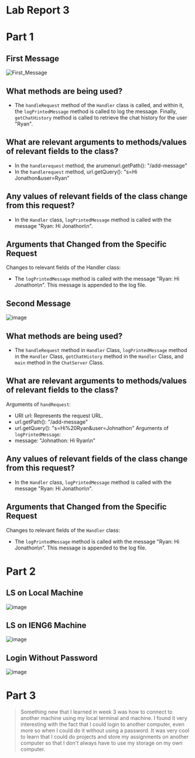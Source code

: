 # Lab Report 3


# Part 1


## First Message
![First_Message](https://github.com/TallAverageTree/cse15l-lab-reports/assets/146666323/2f0ef8bc-c3d1-4aeb-9c2b-4018cb0c61ca)


## What methods are being used?
- The `handleRequest` method of the `Handler` class is called, and within it, the `logPrintedMessage` method is called to log the message. Finally, `getChatHistory` method is called to retrieve the chat history for the user "Ryan".
## What are relevant arguments to methods/values of relevant fields to the class?
- In the `handlerequest` method, the arumenurl.getPath(): "/add-message"
- In the `handlerequest` method, url.getQuery(): "s=Hi Jonathon&user=Ryan"
## Any values of relevant fields of the class change from this request?
- In the `Handler` class, `logPrintedMessage` method is called with the message "Ryan: Hi Jonathon\n".
## Arguments that Changed from the Specific Request
Changes to relevant fields of the Handler class:
  - The `logPrintedMessage` method is called with the message "Ryan: Hi Jonathon\n". This message is appended to the log file.


## Second Message
![image](https://github.com/TallAverageTree/cse15l-lab-reports/assets/146666323/0c25c6f1-fa14-4fc5-80c0-09f50df84d7f)


## What methods are being used?
- The `handleRequest` method in `Handler` Class, `logPrintedMessage` method in the `Handler` Class, `getChatHistory` method in the `Handler` Class, and `main` method in the `ChatServer` Class.
## What are relevant arguments to methods/values of relevant fields to the class?
Arguments of `handRequest`:
- URI url: Represents the request URL.
- url.getPath(): "/add-message"
- url.getQuery(): "s=Hi%20Ryan&user=Johnathon"
Arguments of `logPrintedMessage`:
- message: "Johnathon: Hi Ryan\n"
## Any values of relevant fields of the class change from this request?
- In the `Handler` class, `logPrintedMessage` method is called with the message "Ryan: Hi Jonathon\n".
## Arguments that Changed from the Specific Request
Changes to relevant fields of the `Handler` class:
- The `logPrintedMessage` method is called with the message "Ryan: Hi Jonathon\n". This message is appended to the log file.


# Part 2


## LS on Local Machine
![image](https://github.com/TallAverageTree/cse15l-lab-reports/assets/146666323/50a2c3cc-69dc-418b-9b84-5ed9a13af5ef)


## LS on IENG6 Machine
![image](https://github.com/TallAverageTree/cse15l-lab-reports/assets/146666323/11776376-3f0c-4528-ba21-0afd0d74170e)


## Login Without Password
![image](https://github.com/TallAverageTree/cse15l-lab-reports/assets/146666323/dfa0f4c7-c813-4789-9142-46eb1df6d33b)


# Part 3

> Something new that I learned in week 3 was how to connect to another machine using my local terminal and machine. I found it very interesting with the fact that I could
> login to another computer, even more so when I could do it without using a password. It was very cool to learn that I could do projects and store my assignments on another
> computer so that I don't always have to use my storage on my own computer.
